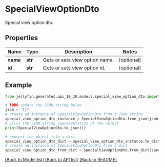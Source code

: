 # SpecialViewOptionDto

Special view option dto.

## Properties

Name | Type | Description | Notes
------------ | ------------- | ------------- | -------------
**name** | **str** | Gets or sets view option name. | [optional] 
**id** | **str** | Gets or sets view option id. | [optional] 

## Example

```python
from jellyfin.generated.api_10_10.models.special_view_option_dto import SpecialViewOptionDto

# TODO update the JSON string below
json = "{}"
# create an instance of SpecialViewOptionDto from a JSON string
special_view_option_dto_instance = SpecialViewOptionDto.from_json(json)
# print the JSON string representation of the object
print(SpecialViewOptionDto.to_json())

# convert the object into a dict
special_view_option_dto_dict = special_view_option_dto_instance.to_dict()
# create an instance of SpecialViewOptionDto from a dict
special_view_option_dto_from_dict = SpecialViewOptionDto.from_dict(special_view_option_dto_dict)
```
[[Back to Model list]](../README.md#documentation-for-models) [[Back to API list]](../README.md#documentation-for-api-endpoints) [[Back to README]](../README.md)


